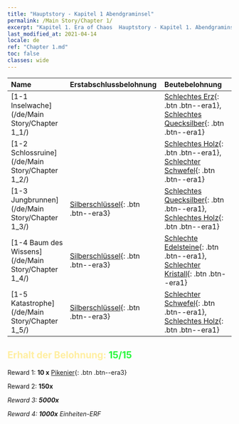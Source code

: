 ```yaml
---
title: "Hauptstory - Kapitel 1 Abendgraminsel"
permalink: /Main Story/Chapter 1/
excerpt: "Kapitel 1. Era of Chaos  Hauptstory - Kapitel 1. Abendgraminsel"
last_modified_at: 2021-04-14
locale: de
ref: "Chapter 1.md"
toc: false
classes: wide
---
```


  | Name |  Erstabschlussbelohnung | Beutebelohnung |
  |:------------|:------------|:------------| 
  | [1-1 Inselwache](/de/Main Story/Chapter 1_1/) |  | [Schlechtes Erz](/de/Items/mat_1/){: .btn .btn--era1}, [Schlechtes Quecksilber](/de/Items/mat_2/){: .btn .btn--era1} |
  | [1-2 Schlossruine](/de/Main Story/Chapter 1_2/) |  | [Schlechtes Holz](/de/Items/mat_1/){: .btn .btn--era1}, [Schlechter Schwefel](/de/Items/mat_3/){: .btn .btn--era1} |
  | [1-3 Jungbrunnen](/de/Main Story/Chapter 1_3/) | [Silberschlüssel](/de/Items/con_693/){: .btn .btn--era3} | [Schlechtes Quecksilber](/de/Items/mat_2/){: .btn .btn--era1}, [Schlechtes Holz](/de/Items/mat_1/){: .btn .btn--era1} |
  | [1-4 Baum des Wissens](/de/Main Story/Chapter 1_4/) | [Silberschlüssel](/de/Items/con_693/){: .btn .btn--era3} | [Schlechte Edelsteine](/de/Items/mat_4/){: .btn .btn--era1}, [Schlechter Kristall](/de/Items/mat_5/){: .btn .btn--era1} |
  | [1-5 Katastrophe](/de/Main Story/Chapter 1_5/) | [Silberschlüssel](/de/Items/con_693/){: .btn .btn--era3} | [Schlechter Schwefel](/de/Items/mat_3/){: .btn .btn--era1}, [Schlechtes Holz](/de/Items/mat_1/){: .btn .btn--era1} |


## <span style="color: #ffeea0">Erhalt der Belohnung: </span><span style="color: #27f73a">15/15</span>

 Reward 1: **10 x** [Pikenier](/de/Items/unt_190/){: .btn .btn--era3}

 Reward 2:  **150x** <i class="fas fa-gem"/>

 Reward 3:  **5000x** <i class="fas fa-coins"/>

 Reward 4:  **1000x** Einheiten-ERF

